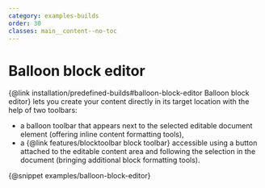 ```yaml
---
category: examples-builds
order: 30
classes: main__content--no-toc
---
```


# Balloon block editor

{@link installation/predefined-builds#balloon-block-editor Balloon block editor} lets you create your content directly in its target location with the help of two toolbars:

* a balloon toolbar that appears next to the selected editable document element (offering inline content formatting tools),
* a {@link features/blocktoolbar block toolbar} accessible using a button attached to the editable content area and following the selection in the document (bringing additional block formatting tools).

{@snippet examples/balloon-block-editor}
